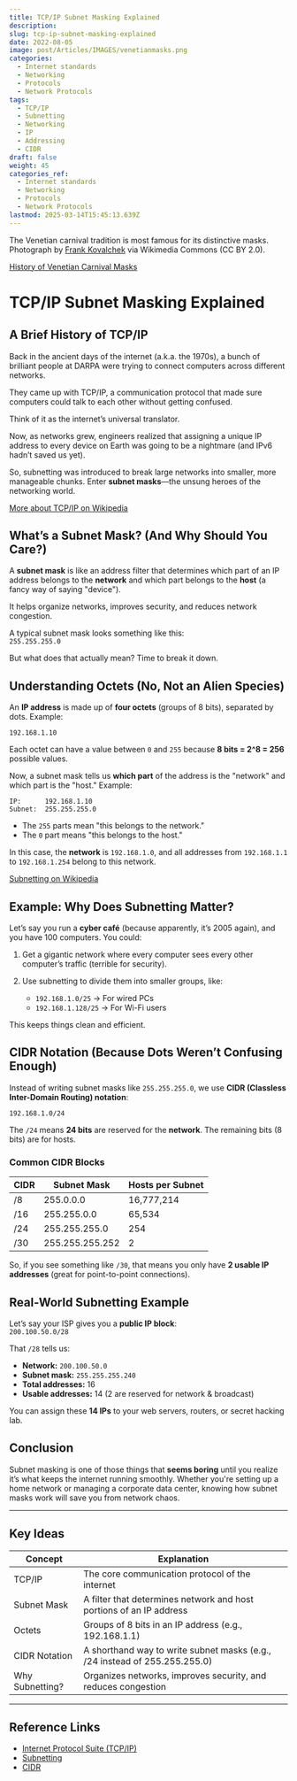 ```yaml
---
title: TCP/IP Subnet Masking Explained
description: 
slug: tcp-ip-subnet-masking-explained
date: 2022-08-05
image: post/Articles/IMAGES/venetianmasks.png
categories:
  - Internet standards
  - Networking
  - Protocols
  - Network Protocols
tags:
  - TCP/IP
  - Subnetting
  - Networking
  - IP
  - Addressing
  - CIDR
draft: false
weight: 45
categories_ref:
  - Internet standards
  - Networking
  - Protocols
  - Network Protocols
lastmod: 2025-03-14T15:45:13.639Z
---
```

The Venetian carnival tradition is most famous for its distinctive masks. Photograph by [Frank Kovalchek](https://en.wikipedia.org/wiki/File:Venice_Carnival_-_Masked_Lovers_\(2010\).jpg) via Wikimedia Commons (CC BY 2.0).

[History of Venetian Carnival Masks](https://www.dailyartmagazine.com/history-of-venetian-carnival-masks/)

# TCP/IP Subnet Masking Explained

## A Brief  History of TCP/IP

Back in the ancient days of the internet (a.k.a. the 1970s), a bunch of brilliant people at DARPA were trying to connect computers across different networks.

They came up with TCP/IP, a communication protocol that made sure computers could talk to each other without getting confused.

Think of it as the internet’s universal translator.

Now, as networks grew, engineers realized that assigning a unique IP address to every device on Earth was going to be a nightmare (and IPv6 hadn’t saved us yet).

So, subnetting was introduced to break large networks into smaller, more manageable chunks. Enter **subnet masks**—the unsung heroes of the networking world.

[More about TCP/IP on Wikipedia](https://en.wikipedia.org/wiki/Internet_protocol_suite)

## What’s a Subnet Mask? (And Why Should You Care?)

A **subnet mask** is like an address filter that determines which part of an IP address belongs to the **network** and which part belongs to the **host** (a fancy way of saying "device").

It helps organize networks, improves security, and reduces network congestion.

A typical subnet mask looks something like this:\
`255.255.255.0`

But what does that actually mean? Time to break it down.

## Understanding Octets (No, Not an Alien Species)

An **IP address** is made up of **four octets** (groups of 8 bits), separated by dots. Example:

```
192.168.1.10
```

Each octet can have a value between `0` and `255` because **8 bits = 2^8 = 256** possible values.

Now, a subnet mask tells us **which part** of the address is the "network" and which part is the "host." Example:

```
IP:      192.168.1.10
Subnet:  255.255.255.0
```

* The `255` parts mean "this belongs to the network."
* The `0` part means "this belongs to the host."

In this case, the **network** is `192.168.1.0`, and all addresses from `192.168.1.1` to `192.168.1.254` belong to this network.

[Subnetting on Wikipedia](https://en.wikipedia.org/wiki/Subnetwork)

## Example: Why Does Subnetting Matter?

Let’s say you run a **cyber café** (because apparently, it’s 2005 again), and you have 100 computers. You could:

1. Get a gigantic network where every computer sees every other computer’s traffic (terrible for security).
2. Use subnetting to divide them into smaller groups, like:

   * `192.168.1.0/25` → For wired PCs
   * `192.168.1.128/25` → For Wi-Fi users

This keeps things clean and efficient.

## CIDR Notation (Because Dots Weren’t Confusing Enough)

Instead of writing subnet masks like `255.255.255.0`, we use **CIDR (Classless Inter-Domain Routing) notation**:

```
192.168.1.0/24
```

The `/24` means **24 bits** are reserved for the **network**. The remaining bits (8 bits) are for hosts.

### Common CIDR Blocks

| CIDR | Subnet Mask     | Hosts per Subnet |
| ---- | --------------- | ---------------- |
| /8   | 255.0.0.0       | 16,777,214       |
| /16  | 255.255.0.0     | 65,534           |
| /24  | 255.255.255.0   | 254              |
| /30  | 255.255.255.252 | 2                |

So, if you see something like `/30`, that means you only have **2 usable IP addresses** (great for point-to-point connections).

## Real-World Subnetting Example

Let’s say your ISP gives you a **public IP block**:\
`200.100.50.0/28`

That `/28` tells us:

* **Network:** `200.100.50.0`
* **Subnet mask:** `255.255.255.240`
* **Total addresses:** 16
* **Usable addresses:** 14 (2 are reserved for network & broadcast)

You can assign these **14 IPs** to your web servers, routers, or secret hacking lab.

## Conclusion

Subnet masking is one of those things that **seems boring** until you realize it’s what keeps the internet running smoothly. Whether you're setting up a home network or managing a corporate data center, knowing how subnet masks work will save you from network chaos.

***

## Key Ideas

| Concept         | Explanation                                                                |
| --------------- | -------------------------------------------------------------------------- |
| TCP/IP          | The core communication protocol of the internet                            |
| Subnet Mask     | A filter that determines network and host portions of an IP address        |
| Octets          | Groups of 8 bits in an IP address (e.g., 192.168.1.1)                      |
| CIDR Notation   | A shorthand way to write subnet masks (e.g., /24 instead of 255.255.255.0) |
| Why Subnetting? | Organizes networks, improves security, and reduces congestion              |

***

## Reference Links

* [Internet Protocol Suite (TCP/IP)](https://en.wikipedia.org/wiki/Internet_protocol_suite)
* [Subnetting](https://en.wikipedia.org/wiki/Subnetwork)
* [CIDR](https://en.wikipedia.org/wiki/Classless_Inter-Domain_Routing)
